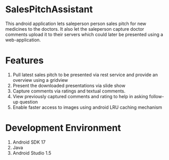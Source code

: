 # SalesPitchAssistant
  This android application lets saleperson person sales pitch for new medicines to the doctors. It also let the saleperson capture doctor comments upload it to their servers which could later be presented using a web-application.
  
# Features
1. Pull latest sales pitch to be presented via rest service and provide an overview using a gridview
2. Present the downloaded presentations via slide show
3. Capture comments via ratings and textual comments.
4. View previously captured comments and rating to help in asking follow-up question
5. Enable faster access to images using android LRU caching mechanism

# Development Environment
1. Android SDK 17
2. Java
3. Android Studio 1.5
